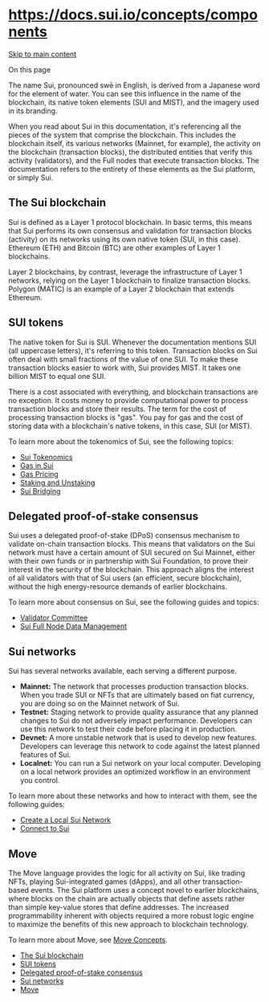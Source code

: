 # https://docs.sui.io/concepts/components

[Skip to main content](https://docs.sui.io/concepts/components#__docusaurus_skipToContent_fallback)

On this page

The name Sui, pronounced swē in English, is derived from a Japanese word for the element of water. You can see this influence in the name of the blockchain, its native token elements (SUI and MIST), and the imagery used in its branding.

When you read about Sui in this documentation, it's referencing all the pieces of the system that comprise the blockchain. This includes the blockchain itself, its various networks (Mainnet, for example), the activity on the blockchain (transaction blocks), the distributed entities that verify this activity (validators), and the Full nodes that execute transaction blocks. The documentation refers to the entirety of these elements as the Sui platform, or simply Sui.

## The Sui blockchain [​](https://docs.sui.io/concepts/components\#the-sui-blockchain "Direct link to The Sui blockchain")

Sui is defined as a Layer 1 protocol blockchain. In basic terms, this means that Sui performs its own consensus and validation for transaction blocks (activity) on its networks using its own native token (SUI, in this case). Ethereum (ETH) and Bitcoin (BTC) are other examples of Layer 1 blockchains.

Layer 2 blockchains, by contrast, leverage the infrastructure of Layer 1 networks, relying on the Layer 1 blockchain to finalize transaction blocks. Polygon (MATIC) is an example of a Layer 2 blockchain that extends Ethereum.

## SUI tokens [​](https://docs.sui.io/concepts/components\#sui-tokens "Direct link to SUI tokens")

The native token for Sui is SUI. Whenever the documentation mentions SUI (all uppercase letters), it's referring to this token. Transaction blocks on Sui often deal with small fractions of the value of one SUI. To make these transaction blocks easier to work with, Sui provides MIST. It takes one billion MIST to equal one SUI.

There is a cost associated with everything, and blockchain transactions are no exception. It costs money to provide computational power to process transaction blocks and store their results. The term for the cost of processing transaction blocks is "gas". You pay for gas and the cost of storing data with a blockchain's native tokens, in this case, SUI (or MIST).

To learn more about the tokenomics of Sui, see the following topics:

- [Sui Tokenomics](https://docs.sui.io/concepts/tokenomics)
- [Gas in Sui](https://docs.sui.io/concepts/tokenomics/gas-in-sui)
- [Gas Pricing](https://docs.sui.io/concepts/tokenomics/gas-pricing)
- [Staking and Unstaking](https://docs.sui.io/concepts/tokenomics/staking-unstaking)
- [Sui Bridging](https://docs.sui.io/concepts/tokenomics/sui-bridging)

## Delegated proof-of-stake consensus [​](https://docs.sui.io/concepts/components\#delegated-proof-of-stake-consensus "Direct link to Delegated proof-of-stake consensus")

Sui uses a delegated proof-of-stake (DPoS) consensus mechanism to validate on-chain transaction blocks. This means that validators on the Sui network must have a certain amount of SUI secured on Sui Mainnet, either with their own funds or in partnership with Sui Foundation, to prove their interest in the security of the blockchain. This approach aligns the interest of all validators with that of Sui users (an efficient, secure blockchain), without the high energy-resource demands of earlier blockchains.

To learn more about consensus on Sui, see the following guides and topics:

- [Validator Committee](https://docs.sui.io/guides/operator/validator-committee)
- [Sui Full Node Data Management](https://docs.sui.io/guides/operator/data-management)

## Sui networks [​](https://docs.sui.io/concepts/components\#sui-networks "Direct link to Sui networks")

Sui has several networks available, each serving a different purpose.

- **Mainnet:** The network that processes production transaction blocks. When you trade SUI or NFTs that are ultimately based on fiat currency, you are doing so on the Mainnet network of Sui.
- **Testnet:** Staging network to provide quality assurance that any planned changes to Sui do not adversely impact performance. Developers can use this network to test their code before placing it in production.
- **Devnet:** A more unstable network that is used to develop new features. Developers can leverage this network to code against the latest planned features of Sui.
- **Localnet:** You can run a Sui network on your local computer. Developing on a local network provides an optimized workflow in an environment you control.

To learn more about these networks and how to interact with them, see the following guides:

- [Create a Local Sui Network](https://docs.sui.io/guides/developer/getting-started/local-network)
- [Connect to Sui](https://docs.sui.io/guides/developer/getting-started/connect)

## Move [​](https://docs.sui.io/concepts/components\#move "Direct link to Move")

The Move language provides the logic for all activity on Sui, like trading NFTs, playing Sui-integrated games (dApps), and all other transaction-based events. The Sui platform uses a concept novel to earlier blockchains, where blocks on the chain are actually objects that define assets rather than simple key-value stores that define addresses. The increased programmability inherent with objects required a more robust logic engine to maximize the benefits of this new approach to blockchain technology.

To learn more about Move, see [Move Concepts](https://docs.sui.io/concepts/sui-move-concepts).

- [The Sui blockchain](https://docs.sui.io/concepts/components#the-sui-blockchain)
- [SUI tokens](https://docs.sui.io/concepts/components#sui-tokens)
- [Delegated proof-of-stake consensus](https://docs.sui.io/concepts/components#delegated-proof-of-stake-consensus)
- [Sui networks](https://docs.sui.io/concepts/components#sui-networks)
- [Move](https://docs.sui.io/concepts/components#move)